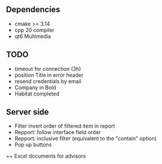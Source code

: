 ## Dependencies

* cmake >= 3.14
* cpp 20 compiler
* qt6 Multimedia

## TODO

* timeout for connection (3h)
* position Title in error header
* resend credentials by email
* Company in Bold
* Habitat completed

## Server side

* Filter invert order of filtered item in report
* Repport: follow interface field order 
* Repport: inclusive filter (equivalent to the "contain" option)
* Pop up buttons

++ Excel documents for advisors 
